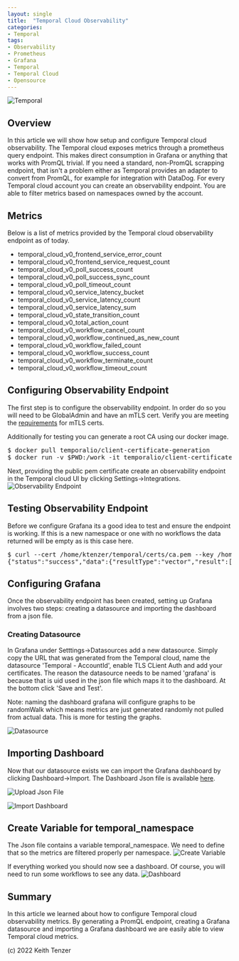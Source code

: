 ```yaml
--- 
layout: single
title:  "Temporal Cloud Observability"
categories:
- Temporal
tags:
- Observability
- Prometheus
- Grafana
- Temporal
- Temporal Cloud
- Opensource
---
```


![Temporal](/assets/2022-08-15/logo-temporal-with-copy.svg)
## Overview
In this article we will show how setup and configure Temporal cloud observability. The Temporal cloud exposes metrics through a prometheus query endpoint. This makes direct consumption in Grafana or anything that works with PromQL trivial. If you need a standard, non-PromQL scrapping endpoint, that isn't a problem either as Temporal provides an adapter to convert from PromQL, for example for integration with DataDog. For every Temporal cloud account you can create an observability endpoint. You are able to filter metrics based on namespaces owned by the account.

## Metrics
Below is a list of metrics provided by the Temporal cloud observability endpoint as of today.
- temporal_cloud_v0_frontend_service_error_count
- temporal_cloud_v0_frontend_service_request_count
- temporal_cloud_v0_poll_success_count
- temporal_cloud_v0_poll_success_sync_count
- temporal_cloud_v0_poll_timeout_count
- temporal_cloud_v0_service_latency_bucket
- temporal_cloud_v0_service_latency_count
- temporal_cloud_v0_service_latency_sum
- temporal_cloud_v0_state_transition_count
- temporal_cloud_v0_total_action_count
- temporal_cloud_v0_workflow_cancel_count
- temporal_cloud_v0_workflow_continued_as_new_count
- temporal_cloud_v0_workflow_failed_count
- temporal_cloud_v0_workflow_success_count
- temporal_cloud_v0_workflow_terminate_count
- temporal_cloud_v0_workflow_timeout_count

## Configuring Observability Endpoint
The first step is to configure the observability endpoint. In order do so you will need to be GlobalAdmin and have an mTLS cert. Verify you are meeting the [requirements](https://docs.temporal.io/cloud/how-to-manage-certificates-in-temporal-cloud/#certificate-requirements) for mTLS certs.

Additionally for testing you can generate a root CA using our docker image.
<pre>
$ docker pull temporalio/client-certificate-generation
$ docker run -v $PWD:/work -it temporalio/client-certificate-generation ca.sh
</pre>

Next, providing the public pem certificate create an observability endpoint in the Temporal cloud UI by clicking Settings->Integrations.
![Observability Endpoint](/assets/2022-10-10/observability.png)

## Testing Observability Endpoint
Before we configure Grafana its a good idea to test and ensure the endpoint is working. If this is a new namespace or one with no workflows the data returned will be empty as is this case here.

<pre>
$ curl --cert /home/ktenzer/temporal/certs/ca.pem --key /home/ktenzer/temporal/certs/ca.key https://sdvdw.tmprl.cloud/prometheus/api/v1/query?query=temporal_cloud_v0_state_transition_count
{"status":"success","data":{"resultType":"vector","result":[]}}
</pre>

## Configuring Grafana
Once the observability endpoint has been created, setting up Grafana involves two steps: creating a datasource and importing the dashboard from a json file.

### Creating Datasource
In Grafana under Setttings->Datasources add a new datasource. Simply copy the URL that was generated from the Temporal cloud, name the datasource 'Temporal - AccountId', enable TLS CLient Auth and add your certificates. The reason the datasource needs to be named 'grafana' is because that is uid used in the json file which maps it to the dashboard. At the bottom click 'Save and Test'.

Note: naming the dashboard grafana will configure graphs to be randomWalk which means metrics are just generated randomly not pulled from actual data. This is more for testing the graphs.

![Datasource](/assets/2022-10-10/datasource.png)

## Importing Dashboard
Now that our datasource exists we can import the Grafana dashboard by clicking Dashboard->Import. The Dashboard Json file is available [here](https://gist.github.com/ktenzer/1ab2f0ea5b8c98b9d340bc3ab87477ce).

![Upload Json File](/assets/2022-10-10/upload.png)

![Import Dashboard](/assets/2022-10-10/import.png)

## Create Variable for temporal_namespace
The Json file contains a variable temporal_namespace. We need to define that so the metrics are filtered properly per namespace.
![Create Variable](/assets/2022-10-10/variable.png)

If everything worked you should now see a dashboard. Of course, you will need to run some workflows to see any data.
![Dashboard](/assets/2022-10-10/dashboard.png)

## Summary
In this article we learned about how to configure Temporal cloud observability metrics. By generating a PromQL endpoint, creating a Grafana datasource and importing a Grafana dashboard we are easily able to view Temporal cloud metrics. 

(c) 2022 Keith Tenzer




